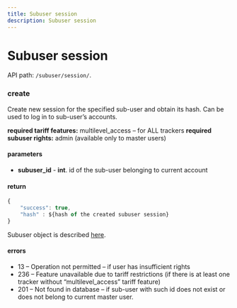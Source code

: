 ```yaml
---
title: Subuser session
description: Subuser session
---
```


# Subuser session

API path: `/subuser/session/`.

### create

Create new session for the specified sub-user and obtain its hash. Can be used to log in to sub-user’s accounts.

**required tariff features:** multilevel_access – for ALL trackers
**required subuser rights:** admin (available only to master users)

#### parameters

* **subuser_id** - **int**. id of the sub-user belonging to current account

#### return

```js
{
    "success": true,
    "hash" : ${hash of the created subuser session}
}
```

Subuser object is described [here](./subuser.md#sub-user-object-structure).

#### errors

*   13 – Operation not permitted – if user has insufficient rights
*   236 – Feature unavailable due to tariff restrictions (if there is at least one tracker without “multilevel_access” tariff feature)
*   201 – Not found in database – if sub-user with such id does not exist or does not belong to current master user.

